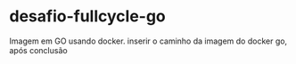 # desafio-fullcycle-go
Imagem em GO usando docker.
inserir o caminho da imagem do docker go, após conclusão
